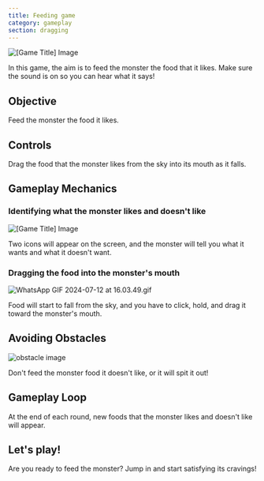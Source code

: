 ```yaml
---
title: Feeding game
category: gameplay
section: dragging
---
```

![[Game Title] Image](https://help.studycat.com/hc/article_attachments/34827003977625)

In this game, the aim is to feed the monster the food that it likes. Make sure the sound is on so you can hear what it says!

## Objective

Feed the monster the food it likes.

## Controls

Drag the food that the monster likes from the sky into its mouth as it falls.

## Gameplay Mechanics

### Identifying what the monster likes and doesn't like

![[Game Title] Image](https://help.studycat.com/hc/article_attachments/34827003977625)

Two icons will appear on the screen, and the monster will tell you what it wants and what it doesn't want.

### Dragging the food into the monster's mouth

![WhatsApp GIF 2024-07-12 at 16.03.49.gif](https://help.studycat.com/hc/article_attachments/34976665858457)

Food will start to fall from the sky, and you have to click, hold, and drag it toward the monster's mouth.

## Avoiding Obstacles

![obstacle image](https://help.studycat.com/hc/article_attachments/34826992367897)

Don't feed the monster food it doesn't like, or it will spit it out!

## Gameplay Loop

At the end of each round, new foods that the monster likes and doesn't like will appear.

## Let's play!

Are you ready to feed the monster? Jump in and start satisfying its cravings!